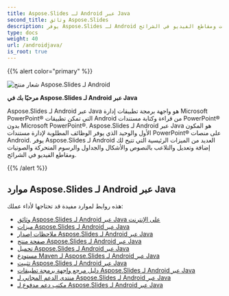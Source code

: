 ```yaml
---
title: Aspose.Slides لـ Android عبر Java
second_title: وثائق Aspose.Slides
description: يوفر Aspose.Slides لـ Android العديد من الميزات الرئيسية التي تتيح لك إضافة وتعديل والتلاعب بالنصوص والأشكال والجداول والرسوم المتحركة والصوتيات ومقاطع الفيديو في الشرائح.
type: docs
weight: 40
url: /androidjava/
is_root: true
---
```


{{% alert color="primary" %}}

![شعار منتج Aspose.Slides لـ Android](home_1.png)

**مرحبًا بك في Aspose.Slides لـ Android عبر Java**

Aspose.Slides لـ Android عبر Java هو واجهة برمجة تطبيقات إدارة Microsoft PowerPoint® التي تمكن تطبيقات Android من قراءة وكتابة مستندات PowerPoint® بدون Microsoft PowerPoint®. Aspose.Slides لـ Android عبر Java هو المكون الأول والوحيد الذي يوفر الوظائف المطلوبة لإدارة مستندات PowerPoint® على منصات Android. يوفر Aspose.Slides لـ Android العديد من الميزات الرئيسية التي تتيح لك إضافة وتعديل والتلاعب بالنصوص والأشكال والجداول والرسوم المتحركة والصوتيات ومقاطع الفيديو في الشرائح.

{{% /alert %}}

## **موارد Aspose.Slides لـ Android عبر Java**

هذه روابط لموارد مفيدة قد تحتاجها لأداء عملك:

- [وثائق Aspose.Slides لـ Android عبر Java على الإنترنت](/slides/androidjava/)
- [ميزات Aspose.Slides لـ Android عبر Java](https://docs.aspose.com/slides/androidjava/aspose-slides-for-android-via-java-features/)
- [ملاحظات إصدار Aspose.Slides لـ Android عبر Java](https://releases.aspose.com/slides/androidjava/release-notes/)
- [صفحة منتج Aspose.Slides لـ Android عبر Java](https://products.aspose.com/slides/android-java/)
- [تحميل Aspose.Slides لـ Android عبر Java](https://releases.aspose.com/slides/androidjava/)
- [مستودع Maven لـ Aspose.Slides لـ Android عبر Java](https://releases.aspose.com/java/repo/com/aspose/aspose-slides/)
- [تثبيت Aspose.Slides لـ Android عبر Java](/slides/androidjava/install-aspose-slides-for-android-via-java/) 
- [دليل مرجع واجهة برمجة تطبيقات Aspose.Slides لـ Android عبر Java](https://reference.aspose.com/slides/androidjava)
- [منتدى الدعم المجاني لـ Aspose.Slides لـ Android عبر Java](https://forum.aspose.com/c/slides/11)
- [مكتب دعم مدفوع لـ Aspose.Slides لـ Android عبر Java](https://helpdesk.aspose.com/)